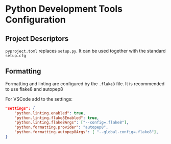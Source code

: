 # Python Development Tools Configuration

## Project Descriptors

`pyproject.toml` replaces `setup.py`. It can be used together with the standard `setup.cfg`

## Formatting

Formatting and linting are configured by the `.flake8` file. It is recommended to use flake8 and autopep8

For VSCode add to the settings:

```json
"settings": {
    "python.linting.enabled": true,
    "python.linting.flake8Enabled": true,
    "python.linting.flake8Args": ["--config=.flake8"],
    "python.formatting.provider": "autopep8",
    "python.formatting.autopep8Args": [ "--global-config=.flake8"],
}
```
